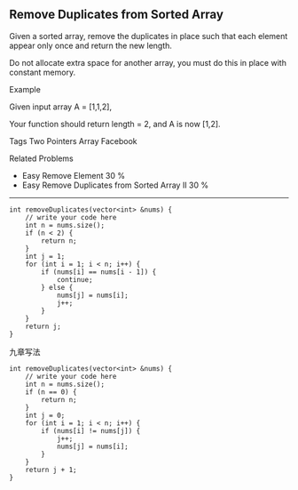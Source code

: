 ## Remove Duplicates from Sorted Array  ##

Given a sorted array, remove the duplicates in place such that each element appear only once and return the new length.

Do not allocate extra space for another array, you must do this in place with constant memory.

Example

Given input array A = [1,1,2],

Your function should return length = 2, and A is now [1,2].

Tags 
Two Pointers Array Facebook

Related Problems 

- Easy Remove Element 30 %
- Easy Remove Duplicates from Sorted Array II 30 %

----------
	int removeDuplicates(vector<int> &nums) {
	    // write your code here
	    int n = nums.size();
	    if (n < 2) {
	        return n;
	    }
	    int j = 1;
	    for (int i = 1; i < n; i++) {
	        if (nums[i] == nums[i - 1]) {
	            continue;
	        } else {
	            nums[j] = nums[i];
	            j++;
	        }
	    }
	    return j;
	}
九章写法

	int removeDuplicates(vector<int> &nums) {
	    // write your code here
	    int n = nums.size();
	    if (n == 0) {
	        return n;
	    }
	    int j = 0;
	    for (int i = 1; i < n; i++) {
	        if (nums[i] != nums[j]) {
	            j++;
	            nums[j] = nums[i];
	        }
	    }
	    return j + 1;
	}